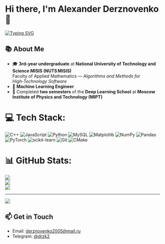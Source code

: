 # Hi there, I'm **Alexander Derznovenko** 👋

[![Typing SVG](https://readme-typing-svg.herokuapp.com?font=Fira+Code&size=24&pause=1000&color=36BCF7&center=true&vCenter=true&width=500&lines=Machine+Learning+Engineer;Student+%40+NITU+MISIS;Deep+Learning+Enthusiast)](https://git.io/typing-svg)

## 📚 About Me
- 🎓 **3rd‑year undergraduate** at **National University of Technology and Science MISIS (NUTS MISIS)**  
  Faculty of Applied Mathematics — *Algorithms and Methods for High‑Technology Software*
- 🧠 **Machine Learning Engineer**
- 🏫 Completed **two semesters** of the **Deep Learning School** at **Moscow Institute of Physics and Technology (MIPT)**


# 💻 Tech Stack:
![C++](https://img.shields.io/badge/c++-%2300599C.svg?style=for-the-badge&logo=c%2B%2B&logoColor=white) ![JavaScript](https://img.shields.io/badge/javascript-%23323330.svg?style=for-the-badge&logo=javascript&logoColor=%23F7DF1E) ![Python](https://img.shields.io/badge/python-3670A0?style=for-the-badge&logo=python&logoColor=ffdd54) ![MySQL](https://img.shields.io/badge/mysql-4479A1.svg?style=for-the-badge&logo=mysql&logoColor=white) ![Matplotlib](https://img.shields.io/badge/Matplotlib-%23ffffff.svg?style=for-the-badge&logo=Matplotlib&logoColor=black) ![NumPy](https://img.shields.io/badge/numpy-%23013243.svg?style=for-the-badge&logo=numpy&logoColor=white) ![Pandas](https://img.shields.io/badge/pandas-%23150458.svg?style=for-the-badge&logo=pandas&logoColor=white) ![PyTorch](https://img.shields.io/badge/PyTorch-%23EE4C2C.svg?style=for-the-badge&logo=PyTorch&logoColor=white) ![scikit-learn](https://img.shields.io/badge/scikit--learn-%23F7931E.svg?style=for-the-badge&logo=scikit-learn&logoColor=white) ![Git](https://img.shields.io/badge/git-%23F05033.svg?style=for-the-badge&logo=git&logoColor=white) ![CMake](https://img.shields.io/badge/CMake-%23008FBA.svg?style=for-the-badge&logo=cmake&logoColor=white)
# 📊 GitHub Stats:
![](https://github-readme-stats.vercel.app/api?username=SANCHEZ-DERZ&theme=transparent&hide_border=false&include_all_commits=false&count_private=false)<br/>
![](https://nirzak-streak-stats.vercel.app/?user=SANCHEZ-DERZ&theme=transparent&hide_border=false)<br/>
![](https://github-readme-stats.vercel.app/api/top-langs/?username=SANCHEZ-DERZ&theme=transparent&hide_border=false&include_all_commits=false&count_private=false&layout=compact)

---
[![](https://visitcount.itsvg.in/api?id=SANCHEZ-DERZ&icon=0&color=0)](https://visitcount.itsvg.in)


## 📫 Get in Touch
<!-- Feel free to replace or remove the placeholders below -->
- Email: <derznovenko2005@mail.ru>   
- Telegram: [@drzk2](https://t.me/drzk2)

